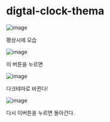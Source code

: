 # digtal-clock-thema
![image](https://github.com/jung-chaewon/digtal-clock-thema/assets/131144717/cb711b4c-ff8d-4a6d-8fc2-a2d5ccb9d181)

평상시에 모습

![image](https://github.com/jung-chaewon/digtal-clock-thema/assets/131144717/68f2bdc9-5b01-4ff1-b461-c515e1d18768)

이 버튼을 누르면

![image](https://github.com/jung-chaewon/digtal-clock-thema/assets/131144717/963c67e7-6232-4d86-8717-0381636f386c)

다크테마로 바뀐다!

![image](https://github.com/jung-chaewon/digtal-clock-thema/assets/131144717/d7f5e07d-0722-4c7b-804b-1df9ae57dc40)

다시 이버튼을 누르면 돌아간다.
